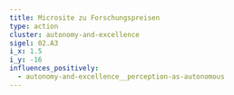 ```yaml
---
title: Microsite zu Forschungspreisen
type: action
cluster: autonomy-and-excellence
sigel: 02.A3
i_x: 1.5
i_y: -16
influences_positively:
  - autonomy-and-excellence__perception-as-autonomous
---
```

